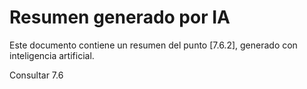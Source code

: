 # Resumen generado por IA

Este documento contiene un resumen del punto [7.6.2], generado con inteligencia artificial.

Consultar 7.6
